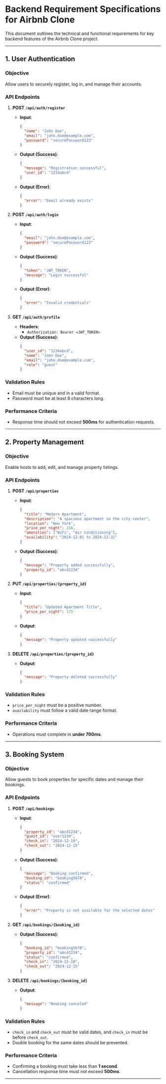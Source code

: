 # Backend Requirement Specifications for Airbnb Clone

This document outlines the technical and functional requirements for key backend features of the Airbnb Clone project.

---

## 1. User Authentication

### **Objective**
Allow users to securely register, log in, and manage their accounts.

### **API Endpoints**
1. **POST `/api/auth/register`**
   - **Input**:
     ```json
     {
       "name": "John Doe",
       "email": "john.doe@example.com",
       "password": "securePassword123"
     }
     ```
   - **Output (Success)**:
     ```json
     {
       "message": "Registration successful",
       "user_id": "1234abcd"
     }
     ```
   - **Output (Error)**:
     ```json
     {
       "error": "Email already exists"
     }
     ```

2. **POST `/api/auth/login`**
   - **Input**:
     ```json
     {
       "email": "john.doe@example.com",
       "password": "securePassword123"
     }
     ```
   - **Output (Success)**:
     ```json
     {
       "token": "JWT_TOKEN",
       "message": "Login successful"
     }
     ```
   - **Output (Error)**:
     ```json
     {
       "error": "Invalid credentials"
     }
     ```

3. **GET `/api/auth/profile`**
   - **Headers**:
     - `Authorization: Bearer <JWT_TOKEN>`
   - **Output (Success)**:
     ```json
     {
       "user_id": "1234abcd",
       "name": "John Doe",
       "email": "john.doe@example.com",
       "role": "guest"
     }
     ```

### **Validation Rules**
- Email must be unique and in a valid format.
- Password must be at least 8 characters long.

### **Performance Criteria**
- Response time should not exceed **500ms** for authentication requests.

---

## 2. Property Management

### **Objective**
Enable hosts to add, edit, and manage property listings.

### **API Endpoints**
1. **POST `/api/properties`**
   - **Input**:
     ```json
     {
       "title": "Modern Apartment",
       "description": "A spacious apartment in the city center",
       "location": "New York",
       "price_per_night": 150,
       "amenities": ["WiFi", "Air Conditioning"],
       "availability": "2024-12-01 to 2024-12-31"
     }
     ```
   - **Output (Success)**:
     ```json
     {
       "message": "Property added successfully",
       "property_id": "abcd1234"
     }
     ```

2. **PUT `/api/properties/{property_id}`**
   - **Input**:
     ```json
     {
       "title": "Updated Apartment Title",
       "price_per_night": 175
     }
     ```
   - **Output**:
     ```json
     {
       "message": "Property updated successfully"
     }
     ```

3. **DELETE `/api/properties/{property_id}`**
   - **Output**:
     ```json
     {
       "message": "Property deleted successfully"
     }
     ```

### **Validation Rules**
- `price_per_night` must be a positive number.
- `availability` must follow a valid date range format.

### **Performance Criteria**
- Operations must complete in **under 700ms**.

---

## 3. Booking System

### **Objective**
Allow guests to book properties for specific dates and manage their bookings.

### **API Endpoints**
1. **POST `/api/bookings`**
   - **Input**:
     ```json
     {
       "property_id": "abcd1234",
       "guest_id": "user1234",
       "check_in": "2024-12-10",
       "check_out": "2024-12-15"
     }
     ```
   - **Output (Success)**:
     ```json
     {
       "message": "Booking confirmed",
       "booking_id": "booking5678",
       "status": "confirmed"
     }
     ```
   - **Output (Error)**:
     ```json
     {
       "error": "Property is not available for the selected dates"
     }
     ```

2. **GET `/api/bookings/{booking_id}`**
   - **Output (Success)**:
     ```json
     {
       "booking_id": "booking5678",
       "property_id": "abcd1234",
       "status": "confirmed",
       "check_in": "2024-12-10",
       "check_out": "2024-12-15"
     }
     ```

3. **DELETE `/api/bookings/{booking_id}`**
   - **Output**:
     ```json
     {
       "message": "Booking canceled"
     }
     ```

### **Validation Rules**
- `check_in` and `check_out` must be valid dates, and `check_in` must be before `check_out`.
- Double booking for the same dates should be prevented.

### **Performance Criteria**
- Confirming a booking must take less than **1 second**.
- Cancellation response time must not exceed **500ms**.

---
